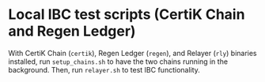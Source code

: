# Local IBC test scripts (CertiK Chain and Regen Ledger)

With CertiK Chain (`certik`), Regen Ledger (`regen`), and Relayer (`rly`) binaries installed, run `setup_chains.sh` to have the two chains running in the background. Then, run `relayer.sh` to test IBC functionality. 

